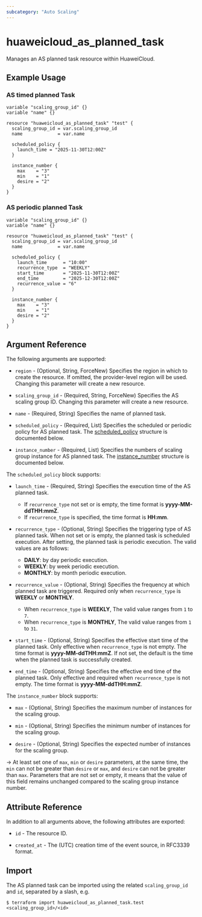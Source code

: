 ```yaml
---
subcategory: "Auto Scaling"
---
```


# huaweicloud_as_planned_task

Manages an AS planned task resource within HuaweiCloud.

## Example Usage

### AS timed planned Task

```hcl
variable "scaling_group_id" {}
variable "name" {}

resource "huaweicloud_as_planned_task" "test" {
  scaling_group_id = var.scaling_group_id
  name             = var.name

  scheduled_policy {
    launch_time = "2025-11-30T12:00Z"
  }

  instance_number {
    max    = "3"
    min    = "1"
    desire = "2"
  }
}
```

### AS periodic planned Task

```hcl
variable "scaling_group_id" {}
variable "name" {}

resource "huaweicloud_as_planned_task" "test" {
  scaling_group_id = var.scaling_group_id
  name             = var.name

  scheduled_policy {
    launch_time      = "10:00"
    recurrence_type  = "WEEKLY"
    start_time       = "2025-11-30T12:00Z"
    end_time         = "2025-12-30T12:00Z"
    recurrence_value = "6"
  }

  instance_number {
    max    = "3"
    min    = "1"
    desire = "2"
  }
}
```

## Argument Reference

The following arguments are supported:

* `region` - (Optional, String, ForceNew) Specifies the region in which to create the resource.
  If omitted, the provider-level region will be used. Changing this parameter will create a new resource.

* `scaling_group_id` - (Required, String, ForceNew) Specifies the AS scaling group ID.
  Changing this parameter will create a new resource.

* `name` - (Required, String) Specifies the name of planned task.

* `scheduled_policy` - (Required, List) Specifies the scheduled or periodic policy for AS planned task.
  The [scheduled_policy](#AS_ScheduledPolicy) structure is documented below.

* `instance_number` - (Required, List) Specifies the numbers of scaling group instance for AS planned task.
  The [instance_number](#AS_InstanceNumber) structure is documented below.

<a name="AS_ScheduledPolicy"></a>
The `scheduled_policy` block supports:

* `launch_time` - (Required, String) Specifies the execution time of the AS planned task.
  + If `recurrence_type` not set or is empty, the time format is **yyyy-MM-ddTHH:mmZ**.
  + If `recurrence_type` is specified, the time format is **HH:mm**.

* `recurrence_type` - (Optional, String) Specifies the triggering type of AS planned task.
  When not set or is empty, the planned task is scheduled execution.
  After setting, the planned task is periodic execution. The valid values are as follows:
  + **DAILY**: by day periodic execution.
  + **WEEKLY**: by week periodic execution.
  + **MONTHLY**: by month periodic execution.

* `recurrence_value` - (Optional, String) Specifies the frequency at which planned task are triggered.
  Required only when `recurrence_type` is **WEEKLY** or **MONTHLY**.
  + When `recurrence_type` is **WEEKLY**, The valid value ranges from `1` to `7`.
  + When `recurrence_type` is **MONTHLY**, The valid value ranges from `1` to `31`.

* `start_time` - (Optional, String) Specifies the effective start time of the planned task.
  Only effective when `recurrence_type` is not empty.
  The time format is **yyyy-MM-ddTHH:mmZ**.
  If not set, the default is the time when the planned task is successfully created.

* `end_time` - (Optional, String) Specifies the effective end time of the planned task.
  Only effective and required when `recurrence_type` is not empty.
  The time format is **yyyy-MM-ddTHH:mmZ**.

<a name="AS_InstanceNumber"></a>
The `instance_number` block supports:

* `max` - (Optional, String) Specifies the maximum number of instances for the scaling group.

* `min` - (Optional, String) Specifies the minimum number of instances for the scaling group.

* `desire` - (Optional, String) Specifies the expected number of instances for the scaling group.

-> At least set one of `max`, `min` or `desire` parameters, at the same time, the `min` can not be
  greater than `desire` or `max`, and `desire` can not be greater than `max`. Parameters that are not set or empty,
  it means that the value of this field remains unchanged compared to the scaling group instance number.

## Attribute Reference

In addition to all arguments above, the following attributes are exported:

* `id` - The resource ID.

* `created_at` - The (UTC) creation time of the event source, in RFC3339 format.

## Import

The AS planned task can be imported using the related `scaling_group_id` and `id`, separated by a slash, e.g.

```shell
$ terraform import huaweicloud_as_planned_task.test <scaling_group_id>/<id>
```
